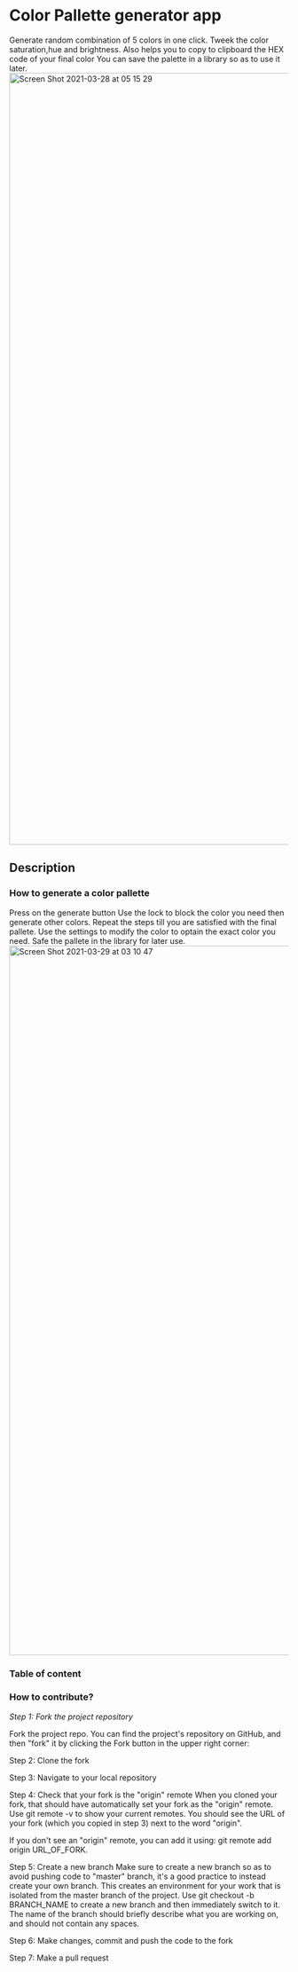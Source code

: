 # Color Pallette generator app

Generate random combination of 5 colors in one click.
Tweek the color saturation,hue and brightness.
Also helps you to copy to clipboard the HEX code of your final color
You can save the palette in a library so as to use it later.
<img width="1392" alt="Screen Shot 2021-03-28 at 05 15 29" src="https://user-images.githubusercontent.com/45546512/112779908-a4f82f80-903f-11eb-8b27-ab7a546e5077.png">



## Description

### How to generate a color pallette
Press on the generate button
Use the lock to block the color you need then generate other colors. Repeat the steps till you are satisfied with the final pallete.
Use the settings to modify the color to optain the exact color you need.
Safe the pallete in the library for later use.
<img width="1280" alt="Screen Shot 2021-03-29 at 03 10 47" src="https://user-images.githubusercontent.com/45546512/112827605-7c475880-9086-11eb-95b1-45f6f223d8b6.png">


### Table of content

### How to contribute?

*Step 1: Fork the project repository*

Fork the project repo. You can find the project's repository on GitHub, and then "fork" it by clicking the Fork button in the upper right corner:

Step 2: Clone the fork

Step 3: Navigate to your local repository

Step 4: Check that your fork is the "origin" remote
When you cloned your fork, that should have automatically set your fork as the "origin" remote. Use git remote -v to show your current remotes. You should see the URL of your fork (which you copied in step 3) next to the word "origin".

If you don't see an "origin" remote, you can add it using: git remote add origin URL_OF_FORK.

Step 5: Create a new branch
Make sure to create a new branch so as to avoid pushing code to "master" branch, it's a good practice to instead create your own branch. This creates an environment for your work that is isolated from the master branch of the project.
Use git checkout -b BRANCH_NAME to create a new branch and then immediately switch to it. The name of the branch should briefly describe what you are working on, and should not contain any spaces.

Step 6: Make changes, commit and push the code to the fork

Step 7: Make a pull request

